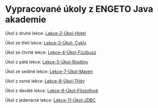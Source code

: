 # Vypracované úkoly z ENGETO Java akademie

Úkol z druhé lekce:
[Lekce-2-Úkol-Hotel](https://github.com/Kubiixx/Ukoly-z-lekci/tree/main/UkolHotel/src/com/engeto/projekthotel)

Úkol ze třetí lekce:
[Lekce-3-Úkol- Cykly](https://github.com/Kubiixx/Ukoly-z-lekci/tree/main/UkolCykly/src/com/engeto/UkolCykly)

Úkol ze čtvrté lekce:
[Lekce-4-Úkol-Fizzbuzz](https://github.com/Kubiixx/Ukoly-z-lekci/tree/main/UkolFizzBuzz/src/com/engeto/UkolFizzBuzz)

Úkol z páté lekce:
[Lekce-5-Úkol-Rostliny](https://github.com/Kubiixx/Ukoly-z-lekci/tree/main/UkolRostliny)

Úkol ze sedmé lekce:
[Lekce-7-Úkol-Maven](https://github.com/Kubiixx/Ukol07)

Úkol z osmé lekce:
[Lekce-8-Úkol-Třídy](https://github.com/Kubiixx/Ukoly-z-lekci/tree/main/UkolTridy)

Úkol z deváté lekce:
[Lekce-9-Úkol-Filozofové](https://github.com/Kubiixx/Ukoly-z-lekci/tree/main/UkolFilozofove/src/com/engeto/UkolFilozofove)

Úkol z jedenácté lekce:
[Lekce-11-Úkol-JDBC](https://github.com/Kubiixx/Ukoly-z-lekci/tree/main/Ukol11)

